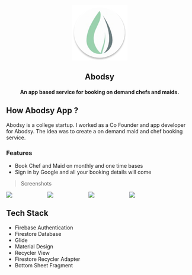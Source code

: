 

<p align="center"><img src="app/src/main/ic_launcher-web.png" width="150"></a></p>
<h2 align="center"><b>Abodsy</b></h2>
<h4 align="center">An app based service for booking on demand chefs and maids.</h4>



## How Abodsy App ?
Abodsy is a college startup. I worked as a Co Founder and app developer for Abodsy. The idea was to create a on demand maid and chef booking service.

### Features
- Book Chef and Maid on monthly and one time bases 
- Sign in by Google and all your booking details will come

>Screenshots

<div style="display:flex;">
<img  src="https://user-images.githubusercontent.com/54958935/113701510-df279800-96f5-11eb-951f-6151cbae5bd2.jpg" width="20%" > <img style="margin-left:10px;" src="https://user-images.githubusercontent.com/54958935/113701503-dd5dd480-96f5-11eb-9561-4eeab69e74f5.jpg" width="20%" > <img style="margin-left:10px;" src="https://user-images.githubusercontent.com/54958935/113701514-e058c500-96f5-11eb-8009-53249dff4da1.jpg" width="20%" >
<img style="margin-left:10px;" src="https://user-images.githubusercontent.com/54958935/113701512-dfc02e80-96f5-11eb-9800-190b88757111.jpg" width="20%" >
</div>

## Tech Stack

 - Firebase Authentication
 - Firestore Database
 - Glide
 - Material Design
 - Recycler View
 - Firestore Recycler Adapter
 - Bottom Sheet Fragment
